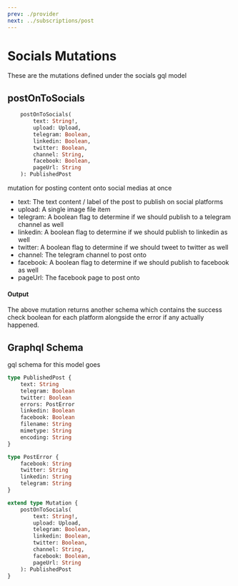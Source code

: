 ```yaml
---
prev: ./provider
next: ../subscriptions/post
---
```


# Socials Mutations
These are the mutations defined under the socials gql model 

## postOnToSocials
```graphql
    postOnToSocials(
        text: String!, 
        upload: Upload, 
        telegram: Boolean, 
        linkedin: Boolean, 
        twitter: Boolean, 
        channel: String, 
        facebook: Boolean, 
        pageUrl: String
    ): PublishedPost
```
mutation for posting content onto social medias at once
- text: The text content / label of the post to publish on social platforms
- upload: A single image file item <Badge text="optional" type="warning" /> 
- telegram: A boolean flag to determine if we should publish to a telegram channel as well
- linkedin: A boolean flag to determine if we should publish to linkedin as well
- twitter: A boolean flag to determine if we should tweet to twitter as well
- channel: The telegram channel to post onto 
- facebook: A boolean flag to determine if we should publish to facebook as well
- pageUrl: The facebook page to post onto

#### Output 
The above mutation returns another schema which contains the success check boolean for each platform alongside
the error if any actually happened.

## Graphql Schema
gql schema for this model goes 
```graphql
type PublishedPost {
    text: String
    telegram: Boolean
    twitter: Boolean
    errors: PostError
    linkedin: Boolean
    facebook: Boolean
    filename: String
    mimetype: String
    encoding: String
}

type PostError {
    facebook: String
    twitter: String
    linkedin: String
    telegram: String
}

extend type Mutation {
    postOnToSocials(
        text: String!, 
        upload: Upload, 
        telegram: Boolean, 
        linkedin: Boolean, 
        twitter: Boolean, 
        channel: String, 
        facebook: Boolean, 
        pageUrl: String
    ): PublishedPost
}
```
